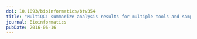 ```yaml
---
doi: 10.1093/bioinformatics/btw354
title: "MultiQC: summarize analysis results for multiple tools and samples in a single report"
journal: Bioinformatics
pubDate: 2016-06-16
---
```

